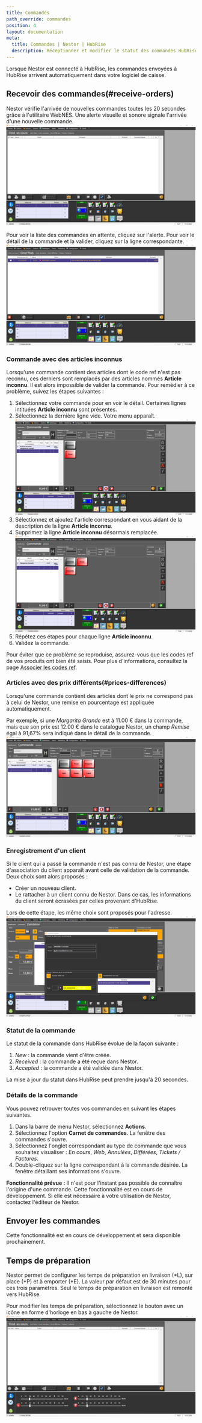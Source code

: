 ```yaml
---
title: Commandes
path_override: commandes
position: 4
layout: documentation
meta:
  title: Commandes | Nestor | HubRise
  description: Réceptionner et modifier le statut des commandes HubRise reçues dans Nestor. Connectez vos applications à HubRise avec facilité et synchronisez vos données.
---
```


Lorsque Nestor est connecté à HubRise, les commandes envoyées à HubRise arrivent automatiquement dans votre logiciel de caisse.

## Recevoir des commandes(#receive-orders)

Nestor vérifie l'arrivée de nouvelles commandes toutes les 20 secondes grâce à l'utilitaire WebNES. Une alerte visuelle et sonore signale l'arrivée d'une nouvelle commande.
![Commandes - Alerte commande web](./images/012-nestor-order-alert.png)

Pour voir la liste des commandes en attente, cliquez sur l'alerte. Pour voir le détail de la commande et la valider, cliquez sur la ligne correspondante.
![Commandes - Commandes web](./images/013-nestor-web-orders.png)

### Commande avec des articles inconnus

Lorsqu'une commande contient des articles dont le code ref n'est pas reconnu, ces derniers sont remplacés par des articles nommés **Article inconnu**. Il est alors impossible de valider la commande. Pour remédier à ce problème, suivez les étapes suivantes :

1. Sélectionnez votre commande pour en voir le détail. Certaines lignes intituées **Article inconnu** sont présentes.
1. Sélectionnez la dernière ligne vide. Votre menu apparaît.
   ![Commandes - Article inconnu](./images/014-nestor-order-unknown-item.png)
1. Sélectionnez et ajoutez l'article correspondant en vous aidant de la description de la ligne **Article inconnu**.
1. Supprimez la ligne **Article inconnu** désormais remplacée.
   ![Commandes - Commande sans article inconnu](./images/015-nestor-order-valid.png)
1. Répétez ces étapes pour chaque ligne **Article inconnu**.
1. Validez la commande.

Pour éviter que ce problème se reproduise, assurez-vous que les codes ref de vos produits ont bien été saisis. Pour plus d'informations, consultez la page [Associer les codes ref](/apps/nestor/associer-codes-ref).

### Articles avec des prix différents(#prices-differences)

Lorsqu'une commande contient des articles dont le prix ne correspond pas à celui de Nestor, une remise en pourcentage est appliquée automatiquement.

Par exemple, si une _Margarita Grande_ est à 11.00 € dans la commande, mais que son prix est 12.00 € dans le catalogue Nestor, un champ _Remise_ égal à 91,67% sera indiqué dans le détail de la commande.
![Commandes - Article avec remise](./images/018-nestor-discount.png)

### Enregistrement d'un client

Si le client qui a passé la commande n'est pas connu de Nestor, une étape d'association du client apparaît avant celle de validation de la commande. Deux choix sont alors proposés :

- Créer un nouveau client.
- Le rattacher à un client connu de Nestor. Dans ce cas, les informations du client seront écrasées par celles provenant d'HubRise.

Lors de cette étape, les même choix sont proposés pour l'adresse.
![Commandes - Associer client et adresse](./images/016-nestor-link-customer-address.png)

### Statut de la commande

Le statut de la commande dans HubRise évolue de la façon suivante :

1. _New_ : la commande vient d'être créée.
1. _Received_ : la commande a été reçue dans Nestor.
1. _Accepted_ : la commande a été validée dans Nestor.

La mise à jour du statut dans HubRise peut prendre jusqu'à 20 secondes.

### Détails de la commande

Vous pouvez retrouver toutes vos commandes en suivant les étapes suivantes.

1. Dans la barre de menu Nestor, sélectionnez **Actions**.
1. Sélectionnez l'option **Carnet de commandes**. La fenêtre des commandes s'ouvre.
1. Sélectionnez l'onglet correspondant au type de commande que vous souhaitez visualiser : _En cours_, _Web_, _Annulées_, _Différées_, _Tickets / Factures_.
1. Double-cliquez sur la ligne correspondant à la commande désirée. La fenêtre détaillant ses informations s'ouvre.

**Fonctionnalité prévue :** Il n'est pour l'instant pas possible de connaître l'origine d'une commande. Cette fonctionnalité est en cours de développement. Si elle est nécessaire à votre utilisation de Nestor, contactez l'éditeur de Nestor.

## Envoyer les commandes

Cette fonctionnalité est en cours de développement et sera disponible prochainement.

## Temps de préparation

Nestor permet de configurer les temps de préparation en livraison (*L), sur place (*P) et à emporter (\*E). La valeur par défaut est de 30 minutes pour ces trois paramètres. Seul le temps de préparation en livraison est remonté vers HubRise.

Pour modifier les temps de préparation, sélectionnez le bouton avec un icône en forme d'horloge en bas à gauche de Nestor.
![Commandes - Configurer temps de préparation](./images/017-nestor-time-configuration.png)
